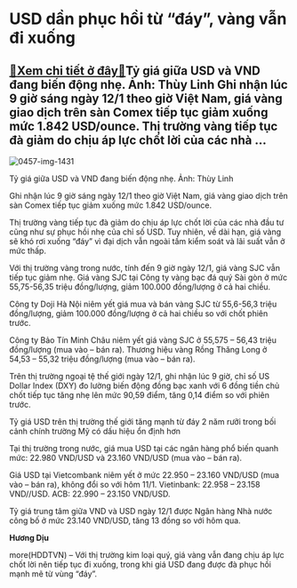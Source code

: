 USD dần phục hồi từ “đáy”, vàng vẫn đi xuống
============================================

[:gift:Xem chi tiết ở đây:gift:](https://hddtvn.com/usd-dan-phuc-hoi-tu-day-vang-van-di-xuong/)Tỷ giá giữa USD và VND đang biến động nhẹ. Ảnh: Thùy Linh Ghi nhận lúc 9 giờ sáng ngày 12/1 theo giờ Việt Nam, giá vàng giao dịch trên sàn Comex tiếp tục giảm xuống mức 1.842 USD/ounce. Thị trường vàng tiếp tục đà giảm do chịu áp lực chốt lời của các nhà …
----------------------------------------------------------------------------------------------------------------------------------------------------------------------------------------------------------------------------------------------------------------





![0457-img-1431](https://hddtvn.com/wp-content/uploads/2021/01/0457_IMG_1431.jpg "Tỷ giá giữa USD và VND đang biến động nhẹ. Ảnh: Thùy Linh")


Tỷ giá giữa USD và VND đang biến động nhẹ. Ảnh: Thùy Linh



Ghi nhận lúc 9 giờ sáng ngày 12/1 theo giờ Việt Nam, giá vàng giao dịch trên sàn Comex tiếp tục giảm xuống mức 1.842 USD/ounce.


Thị trường vàng tiếp tục đà giảm do chịu áp lực chốt lời của các nhà đầu tư cũng như sự phục hồi nhẹ của chỉ số USD. Tuy nhiên, về dài hạn, giá vàng sẽ khó rơi xuống “đáy” vì đại dịch vẫn ngoài tầm kiểm soát và lãi suất vẫn ở mức thấp.


Với thị trường vàng trong nước, tính đến 9 giờ ngày 12/1, giá vàng SJC vẫn tiếp tục giảm nhẹ. Giá vàng SJC tại Công ty vàng bạc đá quý Sài gòn ở mức 55,75-56,35 triệu đồng/lượng, giảm 100.000 đồng/lượng ở cả hai chiều.


Công ty Doji Hà Nội niêm yết giá mua và bán vàng SJC từ 55,6-56,3 triệu đồng/lượng, giảm 100.000 đồng/lượng ở cả hai chiều so với chốt phiên trước.


Công ty Bảo Tín Minh Châu niêm yết giá vàng SJC ở 55,575 – 56,43 triệu đồng/lượng (mua vào – bán ra). Thương hiệu vàng Rồng Thăng Long ở 54,53 – 55,32 triệu đồng/lượng (mua vào – bán ra).


Trên thị trường ngoại tệ thế giới ngày 12/1, ghi nhận lúc 9 giờ, chỉ số US Dollar Index (DXY) đo lường biến động đồng bạc xanh với 6 đồng tiền chủ chốt tiếp tục tăng nhẹ lên mức 90,59 điểm, tăng 0,14 điểm so với phiên trước.


Tỷ giá USD trên thị trường thế giới tăng mạnh từ đáy 2 năm rưỡi trong bối cảnh chính trường Mỹ có dấu hiệu ổn định hơn


Tại thị trường trong nước, giá mua USD tại các ngân hàng phổ biến quanh mức: 22.980 VND/USD và 23.160 VND/USD (mua vào – bán ra).


Giá USD tại Vietcombank niêm yết ở mức 22.950 – 23.160 VND/USD (mua vào – bán ra), không đổi so với hôm 11/1. Vietinbank: 22.958 – 23.158 VND//USD. ACB: 22.990 – 23.150 VND/USD.


Tỷ giá trung tâm giữa VND và USD ngày 12/1 được Ngân hàng Nhà nước công bố ở mức 23.140 VND/USD, tăng 13 đồng so với hôm qua.




**Hương Dịu**



more(HDDTVN) – Với thị trường kim loại quý, giá vàng vẫn đang chịu áp lực chốt lời nên tiếp tục đi xuống, trong khi giá USD đang được đà phục hồi mạnh mẽ từ vùng “đáy”.


